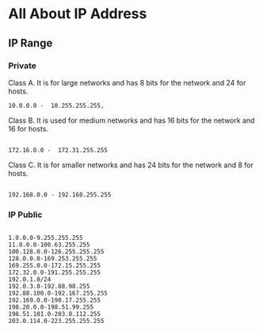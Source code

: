 # All About IP Address

## IP Range

### Private

Class A.
It is for large networks and has 8 bits for the network and 24 for hosts.

```
10.0.0.0 -  10.255.255.255,
```

Class B.
It is used for medium networks and has 16 bits for the network and 16 for hosts.

```

172.16.0.0 -  172.31.255.255

```

Class C.
It is for smaller networks and has 24 bits for the network and 8 for hosts.

```

192.168.0.0 - 192.168.255.255

```

### IP Public

```

1.0.0.0-9.255.255.255
11.0.0.0-100.63.255.255
100.128.0.0-126.255.255.255
128.0.0.0-169.253.255.255
169.255.0.0-172.15.255.255
172.32.0.0-191.255.255.255
192.0.1.0/24
192.0.3.0-192.88.98.255
192.88.100.0-192.167.255.255
192.169.0.0-198.17.255.255
198.20.0.0-198.51.99.255
198.51.101.0-203.0.112.255
203.0.114.0-223.255.255.255

```
